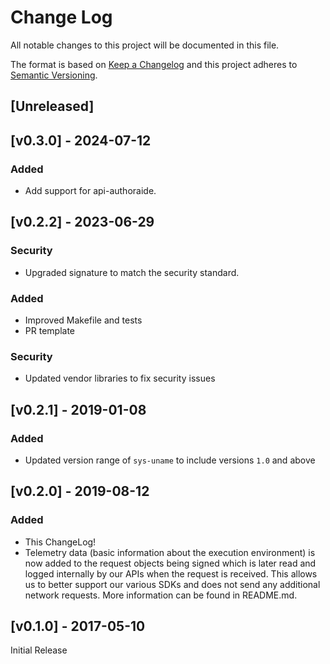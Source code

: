 # Change Log

All notable changes to this project will be documented in this file.

The format is based on [Keep a Changelog](http://keepachangelog.com/en/1.0.0/)
and this project adheres to [Semantic Versioning](http://semver.org/spec/v2.0.0.html).

## [Unreleased]

## [v0.3.0] - 2024-07-12
### Added
- Add support for api-authoraide.

## [v0.2.2] - 2023-06-29
### Security
- Upgraded signature to match the security standard.

### Added

- Improved Makefile and tests
- PR template

### Security
- Updated vendor libraries to fix security issues

## [v0.2.1] - 2019-01-08
### Added

- Updated version range of `sys-uname` to include versions `1.0` and above

## [v0.2.0] - 2019-08-12
### Added

- This ChangeLog!
- Telemetry data (basic information about the execution environment) is now added to the request objects being signed which is later read and logged internally by our APIs when the request is received. This allows us to better support our various SDKs and does not send any additional network requests. More information can be found in README.md.

## [v0.1.0] - 2017-05-10
Initial Release
